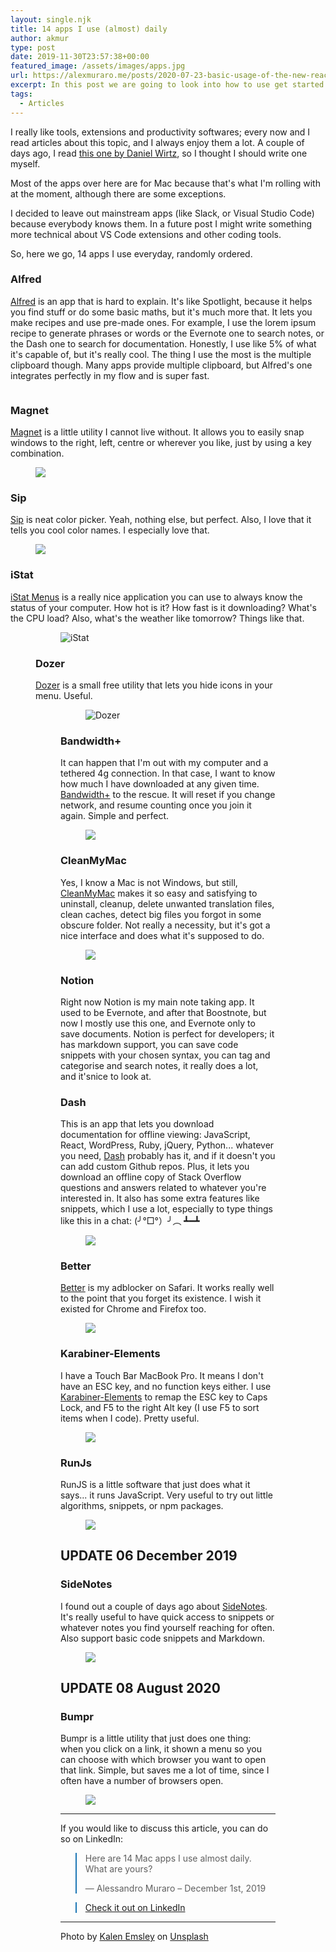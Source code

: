 ```yaml
---
layout: single.njk
title: 14 apps I use (almost) daily
author: akmur
type: post
date: 2019-11-30T23:57:38+00:00
featured_image: /assets/images/apps.jpg
url: https://alexmuraro.me/posts/2020-07-23-basic-usage-of-the-new-react-router-v6-beta/
excerpt: In this post we are going to look into how to use get started with the upcoming React Router version 6, currently in beta. Surely there are many more capabilities than those shown here, but this will get any app started, and might be enough for most of them.
tags:
  - Articles
---
```


I really like tools, extensions and productivity softwares; every now and I read articles about this topic, and I always enjoy them a lot. A couple of days ago, I read [this one by Daniel Wirtz][1], so I thought I should write one myself.

Most of the apps over here are for Mac because that's what I'm rolling with at the moment, although there are some exceptions.

I decided to leave out mainstream apps (like Slack, or Visual Studio Code) because everybody knows them. In a future post I might write something more technical about VS Code extensions and other coding tools.

So, here we go, 14 apps I use everyday, randomly ordered.

### Alfred

[Alfred][2] is an app that is hard to explain. It's like Spotlight, because it helps you find stuff or do some basic maths, but it's much more that. It lets you make recipes and use pre-made ones. For example, I use the lorem ipsum recipe to generate phrases or words or the Evernote one to search notes, or the Dash one to search for documentation.
Honestly, I use like 5% of what it's capable of, but it's really cool.
The thing I use the most is the multiple clipboard though. Many apps provide multiple clipboard, but Alfred's one integrates perfectly in my flow and is super fast.

<figure class="wp-block-image">
<img class="wp-image-1423" src="/assets/images/alfred.png" alt="" />
</figure>

### Magnet

[Magnet][3] is a little utility I cannot live without. It allows you to easily snap windows to the right, left, centre or wherever you like, just by using a key combination.

<p style="padding-left: 40px;">
  <img class="alignnone size-full wp-image-1499" src="/assets/images/magnet.jpg" />
</p>

### Sip

[Sip][4] is neat color picker. Yeah, nothing else, but perfect. Also, I love that it tells you cool color names. I especially love that.

<figure class="wp-block-image">
  <img class="wp-image-1421" src="/assets/images/sip.png" />
</figure>

### iStat

[iStat Menus][5] is a really nice application you can use to always know the status of your computer. How hot is it? How fast is it downloading? What's the CPU load? Also, what's the weather like tomorrow? Things like that.<figure class="wp-block-image">

<figure class="wp-block-image">
  <img class="wp-image-1422" src="/assets/images/istat.png" alt="iStat" />
</figure>

### Dozer

[Dozer][6] is a small free utility that lets you hide icons in your menu. Useful.<figure class="wp-block-image">

<figure class="wp-block-image">
  <img class="wp-image-1424" src="/assets/images/dozer.gif" alt="Dozer" />
</figure>

### Bandwidth+

It can happen that I'm out with my computer and a tethered 4g connection. In that case, I want to know how much I have downloaded at any given time. [Bandwidth+][7] to the rescue. It will reset if you change network, and resume counting once you join it again. Simple and perfect.

<figure class="wp-block-image">
  <img class="wp-image-1425" src="/assets/images/bwp.png" />
</figure>

### CleanMyMac

Yes, I know a Mac is not Windows, but still, [CleanMyMac][8] makes it so easy and satisfying to uninstall, cleanup, delete unwanted translation files, clean caches, detect big files you forgot in some obscure folder.
Not really a necessity, but it's got a nice interface and does what it's supposed to do.

<figure class="wp-block-image">
  <img class="wp-image-1427" src="/assets/images/clean.png" />
</figure>

### Notion

Right now Notion is my main note taking app. It used to be Evernote, and after that Boostnote, but now I mostly use this one, and Evernote only to save documents.
Notion is perfect for developers; it has markdown support, you can save code snippets with your chosen syntax, you can tag and categorise and search notes, it really does a lot, and it'snice to look at.

### Dash

This is an app that lets you download documentation for offline viewing: JavaScript, React, WordPress, Ruby, jQuery, Python... whatever you need, [Dash][10] probably has it, and if it doesn't you can add custom Github repos. Plus, it lets you download an offline copy of Stack Overflow questions and answers related to whatever you're interested in.
It also has some extra features like snippets, which I use a lot, especially to type things like this in a chat: (╯°□°）╯︵ ┻━┻

<figure class="wp-block-image">
<img class="wp-image-1430" src="/assets/images/dash.png" />
</figure>

### Better

[Better][11] is my adblocker on Safari. It works really well to the point that you forget its existence. I wish it existed for Chrome and Firefox too.

<figure class="wp-block-image">
<img class="wp-image-1431" src="/assets/images/better.png" />
</figure>

### Karabiner-Elements

I have a Touch Bar MacBook Pro. It means I don't have an ESC key, and no function keys either. I use [Karabiner-Elements][12] to remap the ESC key to Caps Lock, and F5 to the right Alt key (I use F5 to sort items when I code). Pretty useful.

<figure class="wp-block-image">
<img class="wp-image-1432" src="/assets/images/kar.png" />
</figure>

### RunJs

RunJS is a little software that just does what it says... it runs JavaScript.
Very useful to try out little algorithms, snippets, or npm packages.

<figure class="wp-block-image">
<img class="alignnone size-full wp-image-1454" src="/assets/images/runjs.jpg" />
</figure>

## UPDATE 06 December 2019

### SideNotes

I found out a couple of days ago about [SideNotes][14]. It's really useful to have quick access to snippets or whatever notes you find yourself reaching for often. Also support basic code snippets and Markdown.

<figure class="wp-block-image">
<img class="alignnone size-full wp-image-1509" src="/assets/images/sidenotes.png" />
</figure>

## UPDATE 08 August 2020

### Bumpr

Bumpr is a little utility that just does one thing: when you click on a link, it shown a menu so you can choose with which browser you want to open that link. Simple, but saves me a lot of time, since I often have a number of browsers open.

<figure class="wp-block-image">
<img class="alignnone size-full wp-image-1509" src="/assets/images/bumpr.jpg" />
</figure>

---

If you would like to discuss this article, you can do so on LinkedIn:

<blockquote class="blockquote__linkedin data-lang=" style="border-color: #1D77B5;">
  <p dir="ltr" lang="en">
    Here are 14 Mac apps I use almost daily. What are yours?
  </p> — Alessandro Muraro &#8211; December 1st, 2019
</blockquote>

<blockquote class="blockquote__linkedin data-lang=" style="border-color: #1D77B5;">
  <a href="https://www.linkedin.com/feed/update/urn:li:activity:6607226905286455296/">Check it out on LinkedIn</a>
</blockquote>

[1]: https://danielwirtz.com/uses/
[2]: https://www.alfredapp.com
[3]: https://magnet.crowdcafe.com
[4]: https://sipapp.io
[5]: https://bjango.com/mac/istatmenus/
[6]: https://dozermac.com
[7]: https://apps.apple.com/us/app/bandwidth/id490461369?mt=12
[8]: https://cleanmymac-x.macpaw.com
[9]: https://boostnote.io/
[10]: https://kapeli.com/dash
[11]: https://better.fyi
[12]: https://pqrs.org/osx/karabiner/
[13]: http://monosnap.com
[14]: https://www.apptorium.com/sidenotes

---

<span>Photo by <a href="https://unsplash.com/@kalenemsley?utm_source=unsplash&amp;utm_medium=referral&amp;utm_content=creditCopyText">Kalen Emsley</a> on <a href="https://unsplash.com/s/photos/mountains?utm_source=unsplash&amp;utm_medium=referral&amp;utm_content=creditCopyText">Unsplash</a></span>
